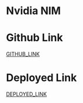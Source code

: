 # Nvidia NIM

# Github Link

[GITHUB_LINK](https://github.com/rupali-12/Ex_40_Nvidia_NIM)

# Deployed Link

[DEPLOYED_LINK](https://ex40nvidianim-etlhyesflksczz8hiyveyz.streamlit.app/)
